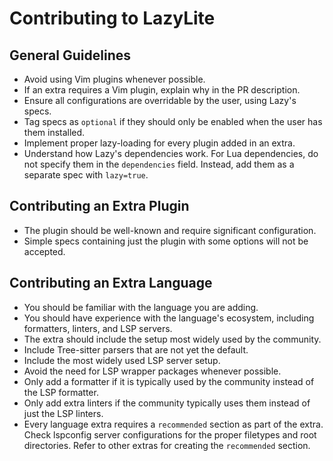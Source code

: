 # Contributing to LazyLite

## General Guidelines

- Avoid using Vim plugins whenever possible.
- If an extra requires a Vim plugin, explain why in the PR description.
- Ensure all configurations are overridable by the user, using Lazy's specs.
- Tag specs as `optional` if they should only be enabled when the user has them installed.
- Implement proper lazy-loading for every plugin added in an extra.
- Understand how Lazy's dependencies work. For Lua dependencies, do not specify
  them in the `dependencies` field. Instead, add them as a separate spec with `lazy=true`.

## Contributing an Extra Plugin

- The plugin should be well-known and require significant configuration.
- Simple specs containing just the plugin with some options will not be accepted.

## Contributing an Extra Language

- You should be familiar with the language you are adding.
- You should have experience with the language's ecosystem, including formatters,
  linters, and LSP servers.
- The extra should include the setup most widely used by the community.
- Include Tree-sitter parsers that are not yet the default.
- Include the most widely used LSP server setup.
- Avoid the need for LSP wrapper packages whenever possible.
- Only add a formatter if it is typically used by the community instead of the LSP formatter.
- Only add extra linters if the community typically uses them instead of just the LSP linters.
- Every language extra requires a `recommended` section as part of the extra.
  Check lspconfig server configurations for the proper filetypes and root directories.
  Refer to other extras for creating the `recommended` section.

